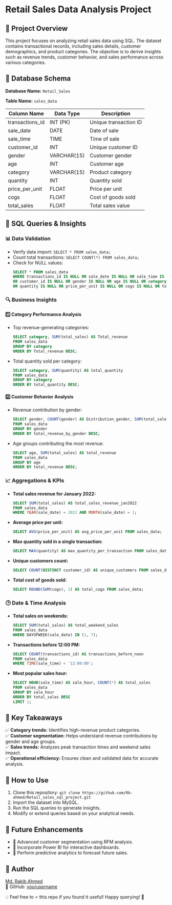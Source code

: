 # Retail Sales Data Analysis Project

## 📌 Project Overview
This project focuses on analyzing retail sales data using SQL. The dataset contains transactional records, including sales details, customer demographics, and product categories. The objective is to derive insights such as revenue trends, customer behavior, and sales performance across various categories.

## 📂 Database Schema

**Database Name:** `Retail_Sales`

**Table Name:** `sales_data`

| Column Name     | Data Type  | Description |
|----------------|-----------|-------------|
| transactions_id | INT (PK) | Unique transaction ID |
| sale_date      | DATE      | Date of sale |
| sale_time      | TIME      | Time of sale |
| customer_id    | INT       | Unique customer ID |
| gender         | VARCHAR(15) | Customer gender |
| age           | INT       | Customer age |
| category       | VARCHAR(15) | Product category |
| quantity       | INT       | Quantity sold |
| price_per_unit | FLOAT     | Price per unit |
| cogs          | FLOAT     | Cost of goods sold |
| total_sales    | FLOAT     | Total sales value |

## 🚀 SQL Queries & Insights

### 📊 Data Validation
- Verify data import: `SELECT * FROM sales_data;`
- Count total transactions: `SELECT COUNT(*) FROM sales_data;`
- Check for NULL values:
  ```sql
  SELECT * FROM sales_data
  WHERE transactions_id IS NULL OR sale_date IS NULL OR sale_time IS NULL
  OR customer_id IS NULL OR gender IS NULL OR age IS NULL OR category IS NULL
  OR quantity IS NULL OR price_per_unit IS NULL OR cogs IS NULL OR total_sales IS NULL;
  ```

### 🔍 Business Insights
#### **1️⃣ Category Performance Analysis**
- Top revenue-generating categories:
  ```sql
  SELECT category, SUM(total_sales) AS Total_revenue
  FROM sales_data
  GROUP BY category
  ORDER BY Total_revenue DESC;
  ```
- Total quantity sold per category:
  ```sql
  SELECT category, SUM(quantity) AS total_quantity
  FROM sales_data
  GROUP BY category
  ORDER BY total_quantity DESC;
  ```

#### **2️⃣ Customer Behavior Analysis**
- Revenue contribution by gender:
  ```sql
  SELECT gender, COUNT(gender) AS Distribution_gender, SUM(total_sales) AS total_revenue_by_gender
  FROM sales_data
  GROUP BY gender
  ORDER BY total_revenue_by_gender DESC;
  ```
- Age groups contributing the most revenue:
  ```sql
  SELECT age, SUM(total_sales) AS total_revenue
  FROM sales_data
  GROUP BY age
  ORDER BY total_revenue DESC;
  ```

### 📈 Aggregations & KPIs
- **Total sales revenue for January 2022:**
  ```sql
  SELECT SUM(total_sales) AS total_sales_revenue_jan2022
  FROM sales_data
  WHERE YEAR(sale_date) = 2022 AND MONTH(sale_date) = 1;
  ```
- **Average price per unit:**
  ```sql
  SELECT AVG(price_per_unit) AS avg_price_per_unit FROM sales_data;
  ```
- **Max quantity sold in a single transaction:**
  ```sql
  SELECT MAX(quantity) AS max_quantity_per_transaction FROM sales_data;
  ```
- **Unique customers count:**
  ```sql
  SELECT COUNT(DISTINCT customer_id) AS unique_customers FROM sales_data;
  ```
- **Total cost of goods sold:**
  ```sql
  SELECT ROUND(SUM(cogs), 2) AS total_cogs FROM sales_data;
  ```

### 🕒 Date & Time Analysis
- **Total sales on weekends:**
  ```sql
  SELECT SUM(total_sales) AS total_weekend_sales
  FROM sales_data
  WHERE DAYOFWEEK(sale_date) IN (1, 7);
  ```
- **Transactions before 12:00 PM:**
  ```sql
  SELECT COUNT(transactions_id) AS transactions_before_noon
  FROM sales_data
  WHERE TIME(sale_time) < '12:00:00';
  ```
- **Most popular sales hour:**
  ```sql
  SELECT HOUR(sale_time) AS sale_hour, COUNT(*) AS total_sales
  FROM sales_data
  GROUP BY sale_hour
  ORDER BY total_sales DESC
  LIMIT 1;
  ```

## 🎯 Key Takeaways
✅ **Category trends:** Identifies high-revenue product categories.  
✅ **Customer segmentation:** Helps understand revenue contributions by gender and age groups.  
✅ **Sales trends:** Analyzes peak transaction times and weekend sales impact.  
✅ **Operational efficiency:** Ensures clean and validated data for accurate analysis.  

## 📢 How to Use
1. Clone this repository: `git clone https://github.com/Rk-ahmed/Retail_sales_sql_project.git`
2. Import the dataset into MySQL.
3. Run the SQL queries to generate insights.
4. Modify or extend queries based on your analytical needs.

## 📌 Future Enhancements
- 🔹 Advanced customer segmentation using RFM analysis.
- 🔹 Incorporate Power BI for interactive dashboards.
- 🔹 Perform predictive analytics to forecast future sales.

## 👤 Author
[Md. Rakib Ahmed](https://www.linkedin.com/in/rkahmed)  
🔗 GitHub: [yourusername](https://github.com/Rk-ahmed)

💡 Feel free to ⭐ this repo if you found it useful! Happy querying! 🚀
